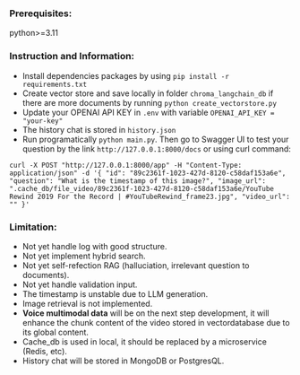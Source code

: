 ### Prerequisites: 
python>=3.11

### Instruction and Information:
- Install dependencies packages by using `pip install -r requirements.txt`
- Create vector store and save locally in folder `chroma_langchain_db` if there are more documents by running `python create_vectorstore.py`
- Update your OPENAI API KEY in `.env` with variable `OPENAI_API_KEY = "your-key"`
- The history chat is stored in `history.json`
- Run programatically `python main.py`. Then go to Swagger UI to test your question by the link `http://127.0.0.1:8000/docs` or using curl command: 

`curl -X POST "http://127.0.0.1:8000/app" -H "Content-Type: application/json" -d '{
    "id": "89c2361f-1023-427d-8120-c58daf153a6e",
    "question": "What is the timestamp of this image?",
    "image_url": ".cache_db/file_video/89c2361f-1023-427d-8120-c58daf153a6e/YouTube Rewind 2019 For the Record | #YouTubeRewind_frame23.jpg",
    "video_url": ""
}'`

### Limitation:
- Not yet handle log with good structure.
- Not yet implement hybrid search.
- Not yet self-refection RAG (halluciation, irrelevant question to documents).
- Not yet handle validation input.
- The timestamp is unstable due to LLM generation.
- Image retrieval is not implemented.
- **Voice multimodal data** will be on the next step development, it will enhance the chunk content of the video stored in vectordatabase due to its global content.
- Cache_db is used in local, it should be replaced by a microservice (Redis, etc).
- History chat will be stored in MongoDB or PostgresQL.